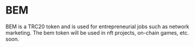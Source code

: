 # BEM
 BEM is a TRC20 token and is used for entrepreneurial jobs such as network marketing. The bem token will be used in nft projects, on-chain games, etc. soon.
